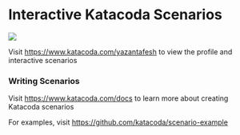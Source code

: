 # Interactive Katacoda Scenarios

[![](http://shields.katacoda.com/katacoda/yazantafesh/count.svg)](https://www.katacoda.com/yazantafesh "Get your profile on Katacoda.com")

Visit https://www.katacoda.com/yazantafesh to view the profile and interactive scenarios

### Writing Scenarios
Visit https://www.katacoda.com/docs to learn more about creating Katacoda scenarios

For examples, visit https://github.com/katacoda/scenario-example
